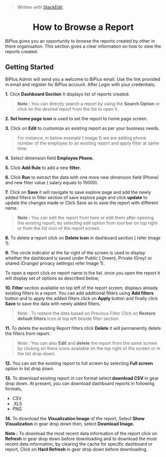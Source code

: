 
> Written with [StackEdit](https://stackedit.io/).

<center><h1>How to Browse a Report</h1></center>

BiPlus gives you an opportunity to browse the reports created by other in there organisation. This section gives a clear information on how to view the reports created.

## Getting Started

BiPlus Admin will send you a welcome to BiPlus email. Use the link provided in email and register for BiPlus account. After Login with your credentials;

**1.** Click  **Dashboard Section** It displays list of  reports created. 

> **Note :** You can directly search a report by using the **Search Option** or click on the desired report from the list to open it.

**2. Set home page icon** is used to set the report to home page screen.

**3.**  Click on  **Edit** to customize an existing report as per your business needs.

> For instance,  in below example ( image 1) we are adding phone number of the employee to an existing report and apply filter at same time.

**4.** Select dimension field **Employee Phone.**

**5.** Click **Add Rule** to add a new **filter.** 

 **6.** Click **Run** to extract the data with one more new dimension field (Phone) and new filter value ( salary equals to 15000).

**7.** Click on **Save** it will navigate to save explore page and add the newly added filters in filter section of save explore page and click **update** to update the changes made or Click Save as to save the report with different name.

> **Note :** You can edit the report from here or edit them after opening the existing report, by selecting edit option from tool bar on top right or from the list icon of the report screen.

**8.** To delete a report click on **Delete Icon**  in dashboard section ( refer Image 1).

**9.**  The circle indicator at the far right of the screen is used to display whether the dashboard is saved under Public ( Green), Private (Grey) or shared (Orange) privacy settings( refer Image 1).

To open a  report click on report name in the list. once you open the report it will display set of options as described below,

**10. Filter** section available on top left of the report screen, displays already existing filters in a report. You can add additional filters using **Add filters** button and to apply the added filters click on **Apply** button and finally click **Save** to save the data with newly added filters.


> Note : To restore the data based on Previous Filter Click on  **Restore default filters** Icon at top left beside filter section.

**11.** To delete the existing Report filters click **Delete** it will permanently delete the filters from report.

> Note : You can also **Edit** and **delete** the report from the same screen by clicking on there icons available on the top right of the screen or in the list drop down.

**12.** You can set the existing report to full screen by selecting **Full screen** option in list drop down.

**13.** To download existing report in csv format select **download CSV** in gear drop down.
 At present, you can download dashboard reports in following formats,
 - CSV
 - .XLS
-  PNG

**14.**  To download the **Visualization Image** of the report,  Select **Show Visualization** in gear drop down then, select  **Download Image.**

**Note :** To download the most recent data information of the report click on **Refresh** in gear drop down before downloading and to download the most recent data information, by clearing the cache for specific dashboard or report, Click on **Hard Refresh** in gear drop down before downloading. 






<!--stackedit_data:
eyJoaXN0b3J5IjpbLTE0NjgzMjMwOTksLTEzMjYxNDY3OTUsLT
E4OTkxNzgyOTgsLTE4MTc3NTA0MzAsLTQxOTQ3MjQ3LC0xNTUy
NzgyNzY3LDE2ODE3MzU4NzgsLTE2MTgwOTc3MzAsLTIwMzIwMT
E2MTksLTEyMzI0MjUyNzMsMTcwNTMwNDE5MCwtMTI1MDk3MzU1
MiwyMDc5NDc3NDIyLC04OTMxNTE3NjcsLTE5NzEyMTgzMDQsLT
g3NzY1NzYzOCwtMTQwMDA1NDI0MywxMTAzNjI0MTk2LC0yMDAz
NTgxNDQyLC0xNTYzNzE5MjAyXX0=
-->